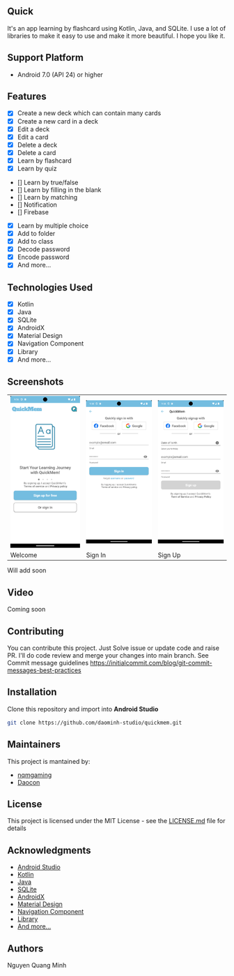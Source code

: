 ## Quick

It's an app learning by flashcard using Kotlin, Java, and SQLite.
I use a lot of libraries to make it easy to use and make it more beautiful.
I hope you like it.

## Support Platform

- Android 7.0 (API 24) or higher

## Features

- [x] Create a new deck which can contain many cards
- [x] Create a new card in a deck
- [x] Edit a deck
- [x] Edit a card
- [x] Delete a deck
- [x] Delete a card
- [x] Learn by flashcard
- [x] Learn by quiz
- [] Learn by true/false
- [] Learn by filling in the blank
- [] Learn by matching
- [] Notification
- [] Firebase
- [x] Learn by multiple choice
- [x] Add to folder
- [x] Add to class
- [x] Decode password
- [x] Encode password
- [x] And more...

## Technologies Used

- [x] Kotlin
- [x] Java
- [x] SQLite
- [x] AndroidX
- [x] Material Design
- [x] Navigation Component
- [x] Library
- [x] And more...

## Screenshots

<table>
  <tr>
    <td><img src="./screenshorts/welcomescreen.png" width="200"></td>
    <td><img src="./screenshorts/signin.png" width="200"></td>
    <td><img src="./screenshorts/signup.png" width="200"></td>
</tr>
<tr>
<td>Welcome</td>
<td>Sign In</td>
<td>Sign Up</td>
</tr>

</table>
<p>Will add soon</p>

## Video
Coming soon

## Contributing
You can contribute this project. Just Solve issue or update code and raise PR. I'll do code review and merge your changes into main branch. See Commit message guidelines https://initialcommit.com/blog/git-commit-messages-best-practices

## Installation
Clone this repository and import into **Android Studio**
```bash
git clone https://github.com/daominh-studio/quickmem.git
```

## Maintainers
This project is mantained by:
* [nqmgaming](https://github.com/nqmgaming)
* [Daocon](https://github.com/Daocon)

## License
This project is licensed under the MIT License - see the [LICENSE.md](LICENSE.md) file for details

## Acknowledgments
* [Android Studio](https://developer.android.com/studio)
* [Kotlin](https://kotlinlang.org/)
* [Java](https://www.java.com/en/)
* [SQLite](https://www.sqlite.org/index.html)
* [AndroidX](https://developer.android.com/jetpack/androidx)
* [Material Design](https://material.io/)
* [Navigation Component](https://developer.android.com/guide/navigation)
* [Library](https://developer.android.com/studio/projects/android-library)
* [And more...](https://developer.android.com/docs)

## Authors
Nguyen Quang Minh